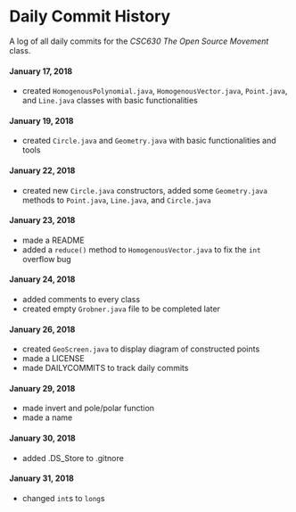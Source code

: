 # Daily Commit History

A log of all daily commits for the _CSC630 The Open Source Movement_ class.

#### January 17, 2018
* created `HomogenousPolynomial.java`, `HomogenousVector.java`, `Point.java`, and `Line.java` classes with basic functionalities

#### January 19, 2018
* created `Circle.java` and `Geometry.java` with basic functionalities and tools

#### January 22, 2018
* created new `Circle.java` constructors, added some `Geometry.java` methods to `Point.java`, `Line.java`, and `Circle.java`

#### January 23, 2018
* made a README
* added a `reduce()` method to `HomogenousVector.java` to fix the `int` overflow bug

#### January 24, 2018
* added comments to every class
* created empty `Grobner.java` file to be completed later

#### January 26, 2018
* created `GeoScreen.java` to display diagram of constructed points
* made a LICENSE
* made DAILYCOMMITS to track daily commits

#### January 29, 2018
* made invert and pole/polar function
* made a name

#### January 30, 2018
* added .DS_Store to .gitnore

#### January 31, 2018
* changed `int`s to `long`s
